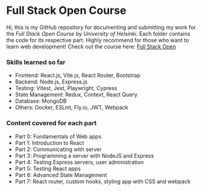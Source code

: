 # Full Stack Open Course

Hi, this is my GitHub repository for documenting and submitting my work for the _Full Stack Open Course_ by _University of Helsinki_. Each folder contains the code for its respective part. Highly recommend for those who want to learn web development! Check out the course here: [Full Stack Open](https://fullstackopen.com/en/)

### Skills learned so far

- Frontend: React.js, Vite.js, React Router, Bootstrap
- Backend: Node.js, Express.js
- Testing: Vitest, Jest, Playwright, Cypress
- State Management: Redux, Context, React Query
- Database: MongoDB
- Others: Docker, ESLint, Fly.io, JWT, Webpack

### Content covered for each part

- Part 0: Fundamentals of Web apps
- Part 1: Introduction to React
- Part 2: Communicating with server
- Part 3: Programming a server with NodeJS and Express
- Part 4: Testing Express servers, user administration
- Part 5: Testing React apps
- Part 6: Advanced State Management
- Part 7: React router, custom hooks, styling app with CSS and webpack
